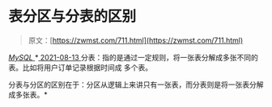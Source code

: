 <!--yml
category: 未分类
date: 0001-01-01 00:00:00
--->

# 表分区与分表的区别

> 原文：[https://zwmst.com/711.html](https://zwmst.com/711.html)

   [ *MySQL* ](https://zwmst.com/mysql)*[ <time datetime="2021-08-14T07:57:26+08:00"> 2021-08-13 </time> ](https://zwmst.com/711.html)  分表：指的是通过一定规则，将一张表分解成多张不同的表。比如将用户订单记录根据时间成 多个表。

分表与分区的区别在于：分区从逻辑上来讲只有一张表，而分表则是将一张表分解成多张表。*